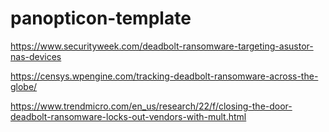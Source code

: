 # panopticon-template

https://www.securityweek.com/deadbolt-ransomware-targeting-asustor-nas-devices

https://censys.wpengine.com/tracking-deadbolt-ransomware-across-the-globe/

https://www.trendmicro.com/en_us/research/22/f/closing-the-door-deadbolt-ransomware-locks-out-vendors-with-mult.html
